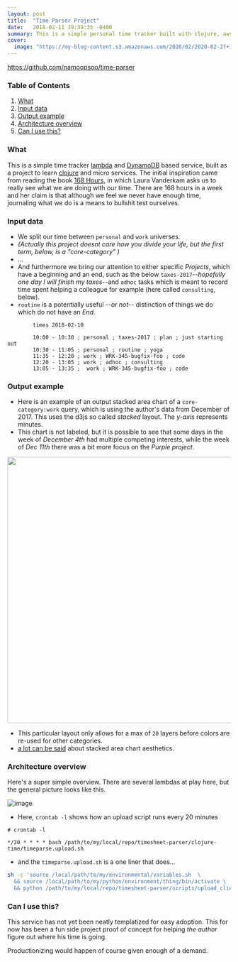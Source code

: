 ```yaml
---
layout: post
title:  "Time Parser Project"
date:   2018-02-11 19:39:35 -0400
summary: This is a simple personal time tracker built with clojure, aws lambda and dynamodb,  inspired by Laura Vanderkam's "168 Hours" book
cover:
  image: "https://my-blog-content.s3.amazonaws.com/2020/02/2020-02-27+10.38.52-timeparse.jpg"
---
```


<a href="https://github.com/namoopsoo/time-parser">https://github.com/namoopsoo/time-parser</a>


### Table of Contents
1. [What](#what)
2. [Input data](#input-data)
3. [Output example](#output-example)
4. [Architecture overview](#architecture-overview)
4. [Can I use this?](#can-i-use-this)

### What
This is a simple time tracker [lambda](https://aws.amazon.com/lambda/) and [DynamoDB](https://aws.amazon.com/dynamodb/) based service, built as a project to learn [clojure](https://www.braveclojure.com/) and micro services. The initial inspiration came from reading the book [168 Hours](https://lauravanderkam.com/books/168-hours/), in which Laura Vanderkam asks us to really see what we are doing with our time. There are 168 hours in a week and her claim is that although we feel we never have enough time, journaling what we do is a means to bullshit test ourselves.

### Input data
* We split our time between `personal` and `work` universes.
* _(Actually this project doesnt care how you divide your life, but the first term, below, is a "core-category" )_
* ...
* And furthermore we bring our attention to either specific *Projects*, which have a beginning and an end, such as the below `taxes-2017`--_hopefully one day I will finish my taxes_--and `adhoc` tasks which is meant to record time spent helping a colleague for example (here called `consulting`, below). 
* `routine` is a potentially useful --_or not_-- distinction of things we do which do not have an *End*.

```
		times 2018-02-10

		10:00 - 10:30 ; personal ; taxes-2017 ; plan ; just starting out
		10:30 - 11:05 ; personal ; routine ; yoga
		11:35 - 12:20 ; work ; WRK-345-bugfix-foo ; code
		12:20 - 13:05 ; work ; adhoc ; consulting 
		13:05 - 13:35 ;  work ; WRK-345-bugfix-foo ; code
```

### Output example

* Here is an example of an output stacked area chart of a `core-category:work` query, which is using the author's data from December of 2017. This uses the d3js so called _stacked_ layout. The _y-axis_ represents minutes.
* This chart is not labeled, but it is possible to see that some days in the week of _December 4th_ had multiple competing interests, while the week of _Dec 11th_ there was a bit more focus on the _Purple project_.

<img src="images/example-stacked-2018-02-11.png" width="600"/>

* This particular layout only allows for a max of `20` layers before colors are re-used for other categories.
* [a lot can be said](http://leebyron.com/streamgraph/stackedgraphs_byron_wattenberg.pdf) about stacked area chart aesthetics.

### Architecture overview
Here's a super simple overview. There are several lambdas at play here, but the general picture looks like this.

![image](images/architecture.png)

* Here, `crontab -l` shows how an upload script runs every 20 minutes

```
# crontab -l

*/20 * * * * bash /path/to/my/local/repo/timesheet-parser/clojure-time/timeparse.upload.sh
```
* and the `timeparse.upload.sh` is a one liner that does...

```bash
sh -c 'source /local/path/to/my/environmental/variables.sh  \
  && source /local/path/to/my/python/environment/thing/bin/activate \
  && python /path/to/my/local/repo/timesheet-parser/scripts/upload_client.py  times /local/path/to/my/Dropbox/my/dir/with/time/data'

```

### Can I use this?
This service has not yet been neatly templatized for easy adoption.
This for now has been a fun side project proof of concept for helping _the author_ figure out where his time is going.

Productionizing would happen of course given enough of a demand.
